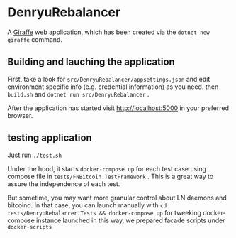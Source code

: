 # DenryuRebalancer

A [Giraffe](https://github.com/giraffe-fsharp/Giraffe) web application, which has been created via the `dotnet new giraffe` command.

## Building and lauching the application

First, take a look for `src/DenryuRebalancer/appsettings.json` and edit environment specific info (e.g. credential information) as you need.
then `build.sh` and `dotnet run src/DenryuRebalancer` .

After the application has started visit [http://localhost:5000](http://localhost:5000) in your preferred browser.

## testing application

Just run `./test.sh`

Under the hood, it starts `docker-compose up` for each test case using compose file in `tests/FNBitcoin.TestFramework` .
This is a great way to assure the independence of each test.

But sometime, you may want more granular control about LN daemons and bitcoind.
In that case, you can launch manually with `cd tests/DenryuRebalancer.Tests && docker-compose up`
for tweeking docker-compose instance launched in this way, we prepared facade scripts under `docker-scripts`

